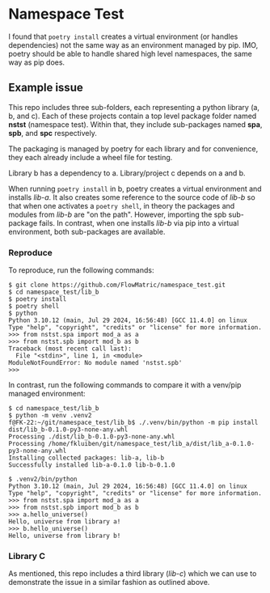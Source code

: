 # Namespace Test

I found that `poetry install` creates a virtual environment (or handles dependencies) not the same way as an environment managed by pip. IMO, poetry should be able to handle shared high level namespaces, the same way as pip does.

## Example issue

This repo includes three sub-folders, each representing a python library (a, b, and c). Each of these projects contain a top level package folder named **nstst** (namespace test). Within that, they include sub-packages named **spa**, **spb**, and **spc** respectively. 

The packaging is managed by poetry for each library and for convenience, they each already include a wheel file for testing.

Library b has a dependency to a. Library/project c depends on a and b.

When running `poetry install` in b, poetry creates a virtual environment and installs *lib-a*. It also creates some reference to the source code of *lib-b* so that when one activates a `poetry shell`, in theory the packages and modules from *lib-b* are "on the path". However, importing the spb sub-package fails. In contrast, when one installs *lib-b* via pip into a virtual environment, both sub-packages are available.

### Reproduce

To reproduce, run the following commands:

```shell
$ git clone https://github.com/FlowMatric/namespace_test.git
$ cd namespace_test/lib_b
$ poetry install
$ poetry shell
$ python
Python 3.10.12 (main, Jul 29 2024, 16:56:48) [GCC 11.4.0] on linux
Type "help", "copyright", "credits" or "license" for more information.
>>> from nstst.spa import mod_a as a
>>> from nstst.spb import mod_b as b
Traceback (most recent call last):
  File "<stdin>", line 1, in <module>
ModuleNotFoundError: No module named 'nstst.spb'
>>>
```

In contrast, run the following commands to compare it with a venv/pip managed environment:

```shell
$ cd namespace_test/lib_b
$ python -m venv .venv2
f@FK-22:~/git/namespace_test/lib_b$ ./.venv/bin/python -m pip install dist/lib_b-0.1.0-py3-none-any.whl 
Processing ./dist/lib_b-0.1.0-py3-none-any.whl
Processing /home/fkluiben/git/namespace_test/lib_a/dist/lib_a-0.1.0-py3-none-any.whl
Installing collected packages: lib-a, lib-b
Successfully installed lib-a-0.1.0 lib-b-0.1.0

$ .venv2/bin/python
Python 3.10.12 (main, Jul 29 2024, 16:56:48) [GCC 11.4.0] on linux
Type "help", "copyright", "credits" or "license" for more information.
>>> from nstst.spa import mod_a as a
>>> from nstst.spb import mod_b as b
>>> a.hello_universe()
Hello, universe from library a!
>>> b.hello_universe()
Hello, universe from library b!

```

### Library C

As mentioned, this repo includes a third library (*lib-c*) which we can use to demonstrate the issue in a similar fashion as outlined above.
